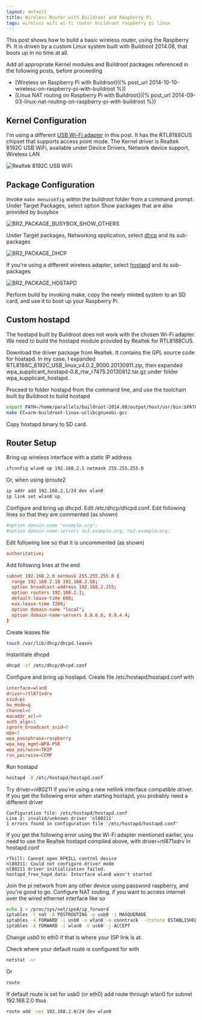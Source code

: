 ```yaml
---
layout: default
title: Wireless Router with Buildroot and Raspberry Pi
tags: wireless wifi wi-fi router buildroot raspberry pi linux
---
```


This post shows how to build a basic wireless router, using the Raspberry Pi. It is driven by a custom Linux system built with Buildroot 2014.08, that boots up in no time at all.

Add all appropriate Kernel modules and Buildroot packages referenced in the following posts, before proceeding

* [Wireless on Raspberry Pi with Buildroot]({% post_url 2014-10-10-wireless-on-raspberry-pi-with-buildroot %})
* [Linux NAT routing on Raspberry Pi with Buildroot]({% post_url 2014-09-03-linux-nat-routing-on-raspberry-pi-with-buildroot %})

## Kernel Configuration

I'm using a different [USB Wi-Fi adapter](http://www.adafruit.com/products/1012) in this post. It has the RTL8188CUS chipset that supports access point mode. The Kernel driver is Realtek 8192C USB WiFi, available under Device Drivers, Network device support, Wireless LAN

![Realtek 8192C USB WiFi](/assets/img/buildroot-kernel-driver-realtek-8192c.png)

## Package Configuration

Invoke `make menuconfig` within the buildroot folder from a command prompt. Under Target Packages, select option Show packages that are also provided by busybox

![BR2_PACKAGE_BUSYBOX_SHOW_OTHERS](/assets/img/buildroot-packages-busybox-packages.png)

Under Target packages, Networking application, select [dhcp](http://www.isc.org/downloads/dhcp/) and its sub-packages

![BR2_PACKAGE_DHCP](/assets/img/buildroot-packages-dhcp.png)

If you're using a different wireless adapter, select [hostapd](http://wireless.kernel.org/en/users/Documentation/hostapd) and its sub-packages

![BR2_PACKAGE_HOSTAPD](/assets/img/buildroot-packages-hostapd.png)

Perform build by invoking make, copy the newly minted system to an SD card, and use it to boot up your Raspberry Pi.

## Custom hostapd

The hostapd built by Buildroot does not work with the chosen Wi-Fi adapter. We need to build the hostapd module provided by Realtek for RTL8188CUS.

Download the driver package from Realtek. It contains the GPL source code for hostapd. In my case, I expanded RTL8188C_8192C_USB_linux_v4.0.2_9000.20130911.zip, then expanded wpa_supplicant_hostapd-0.8_rtw_r7475.20130812.tar.gz under folder wpa_supplicant_hostapd.

Proceed to folder hostapd from the command line, and use the toolchain built by Buildroot to build hostapd

```bash
export PATH=/home/parallels/buildroot-2014.08/output/host/usr/bin:$PATH
make CC=arm-buildroot-linux-uclibcgnueabi-gcc
```

Copy hostapd binary to SD card.

## Router Setup

Bring up wireless interface with a static IP address

```bash
ifconfig wlan0 up 192.168.2.1 netmask 255.255.255.0
```

Or, when using iproute2

```bash
ip addr add 192.168.2.1/24 dev wlan0
ip link set wlan0 up
```

Configure and bring up dhcpd. Edit /etc/dhcp/dhcpd.conf. Edit following lines so that they are commented (as shown)

```conf
#option domain-name "example.org";
#option domain-name-servers ns1.example.org, ns2.example.org;
```

Edit following line so that it is uncommented (as shown)

```conf
authoritative;
```

Add following lines at the end

```conf
subnet 192.168.2.0 netmask 255.255.255.0 {
  range 192.168.2.10 192.168.2.50;
  option broadcast-address 192.168.2.255;
  option routers 192.168.2.1;
  default-lease-time 600;
  max-lease-time 7200;
  option domain-name "local";
  option domain-name-servers 8.8.8.8, 8.8.4.4;
}
```

Create leases file

```bash
touch /var/lib/dhcp/dhcpd.leases
```

Instantiate dhcpd

```bash
dhcpd -cf /etc/dhcp/dhcpd.conf
```

Configure and bring up hostapd. Create file /etc/hostapd/hostapd.conf with

```conf
interface=wlan0
driver=rtl871xdrv
ssid=pi
hw_mode=g
channel=6
macaddr_acl=0
auth_algs=1
ignore_broadcast_ssid=0
wpa=2
wpa_passphrase=raspberry
wpa_key_mgmt=WPA-PSK
wpa_pairwise=TKIP
rsn_pairwise=CCMP
```

Run hostapd

```bash
hostapd -B /etc/hostapd/hostapd.conf
```

Try driver=nl80211 if you're using a new netlink interface compatible driver. If you get the following error when starting hostapd, you probably need a different driver

```text
Configuration file: /etc/hostapd/hostapd.conf
Line 2: invalid/unknown driver 'nl80211'
1 errors found in configuration file '/etc/hostapd/hostapd.conf'
```

If you get the following error using the Wi-Fi adapter mentioned earlier, you need to use the Realtek hostapd compiled above, with driver=rtl871xdrv in hostapd.conf

```text
rfkill: Cannot open RFKILL control device
nl80211: Could not configure driver mode
nl80211 driver initialization failed.
hostapd_free_hapd_data: Interface wlan0 wasn't started
```

Join the pi network from any other device using password raspberry, and you're good to go. Configure NAT routing, if you want to access internet over the wired ethernet interface like so

```bash
echo 1 > /proc/sys/net/ipv4/ip_forward
iptables -t nat -A POSTROUTING -o usb0 -j MASQUERADE
iptables -A FORWARD -i usb0 -o wlan0 -m conntrack --ctstate ESTABLISHED,RELATED -j ACCEPT
iptables -A FORWARD -i wlan0 -o usb0 -j ACCEPT
```

Change usb0 to eth0 if that is where your ISP link is at.

Check where your default route is configured for with

```bash
netstat -nr
```

Or

```bash
route
```

If default route is set for usb0 (or eth0) add route through wlan0 for subnet 192.168.2.0 thus

```bash
route add -net 192.168.2.0/24 dev wlan0
```
